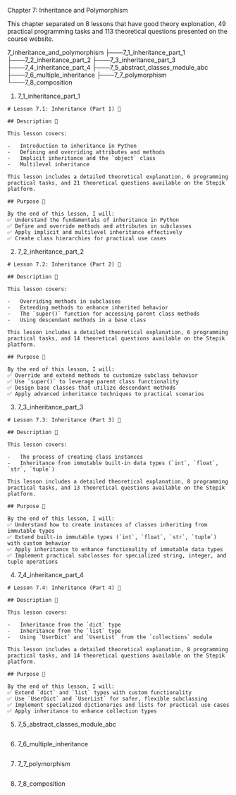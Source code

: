 Chapter 7: Inheritance and Polymorphism

This chapter separated on 8 lessons that have good theory explonation, 49 practical programming tasks and 113 theoretical questions presented on the course website.

7_inheritance_and_polymorphism
├───7_1_inheritance_part_1
├───7_2_inheritance_part_2
├───7_3_inheritance_part_3
├───7_4_inheritance_part_4
├───7_5_abstract_classes_module_abc
├───7_6_multiple_inheritance
├───7_7_polymorphism
└───7_8_composition

1. 7_1_inheritance_part_1

```
# Lesson 7.1: Inheritance (Part 1) 🧬

## Description 📝

This lesson covers:

-   Introduction to inheritance in Python
-   Defining and overriding attributes and methods
-   Implicit inheritance and the `object` class
-   Multilevel inheritance

This lesson includes a detailed theoretical explanation, 6 programming practical tasks, and 21 theoretical questions available on the Stepik platform.

## Purpose 🎯

By the end of this lesson, I will:
✅ Understand the fundamentals of inheritance in Python
✅ Define and override methods and attributes in subclasses
✅ Apply implicit and multilevel inheritance effectively
✅ Create class hierarchies for practical use cases
```

2. 7_2_inheritance_part_2

```
# Lesson 7.2: Inheritance (Part 2) 🧬

## Description 📝

This lesson covers:

-   Overriding methods in subclasses
-   Extending methods to enhance inherited behavior
-   The `super()` function for accessing parent class methods
-   Using descendant methods in a base class

This lesson includes a detailed theoretical explanation, 6 programming practical tasks, and 14 theoretical questions available on the Stepik platform.

## Purpose 🎯

By the end of this lesson, I will:
✅ Override and extend methods to customize subclass behavior
✅ Use `super()` to leverage parent class functionality
✅ Design base classes that utilize descendant methods
✅ Apply advanced inheritance techniques to practical scenarios
```

3. 7_3_inheritance_part_3

```
# Lesson 7.3: Inheritance (Part 3) 🧬

## Description 📝

This lesson covers:

-   The process of creating class instances
-   Inheritance from immutable built-in data types (`int`, `float`, `str`, `tuple`)

This lesson includes a detailed theoretical explanation, 8 programming practical tasks, and 13 theoretical questions available on the Stepik platform.

## Purpose 🎯

By the end of this lesson, I will:
✅ Understand how to create instances of classes inheriting from immutable types
✅ Extend built-in immutable types (`int`, `float`, `str`, `tuple`) with custom behavior
✅ Apply inheritance to enhance functionality of immutable data types
✅ Implement practical subclasses for specialized string, integer, and tuple operations
```

4. 7_4_inheritance_part_4

```
# Lesson 7.4: Inheritance (Part 4) 🧬

## Description 📝

This lesson covers:

-   Inheritance from the `dict` type
-   Inheritance from the `list` type
-   Using `UserDict` and `UserList` from the `collections` module

This lesson includes a detailed theoretical explanation, 8 programming practical tasks, and 14 theoretical questions available on the Stepik platform.

## Purpose 🎯

By the end of this lesson, I will:
✅ Extend `dict` and `list` types with custom functionality
✅ Use `UserDict` and `UserList` for safer, flexible subclassing
✅ Implement specialized dictionaries and lists for practical use cases
✅ Apply inheritance to enhance collection types
```

5. 7_5_abstract_classes_module_abc

```

```

6. 7_6_multiple_inheritance

```

```

7. 7_7_polymorphism

```

```

8. 7_8_composition

```

```
